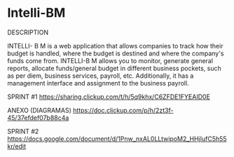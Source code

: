 # Intelli-BM


DESCRIPTION

INTELLI- B M is a web application that allows companies to track  how their budget is handled, where the budget is destined and where the company's funds come from. INTELLI-B M allows you to monitor, generate general reports, allocate funds/general budget in different business pockets, such as per diem, business services, payroll, etc. Additionally, it has a management interface and assignment to the business payroll. 

SPRINT #1
https://sharing.clickup.com/t/h/5q9khx/C6ZFDE1FYEAID0E

ANEXO (DIAGRAMAS)
https://doc.clickup.com/p/h/2zt3f-45/37efdef07b88c4a



SPRINT #2
https://docs.google.com/document/d/1Pnw_nxAL0LLtwipoM2_HHjIufC5h55kr/edit

